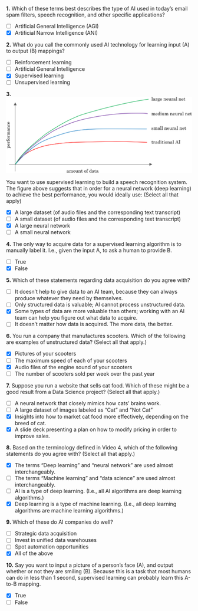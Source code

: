 **1.** Which of these terms best describes the type of AI used in today’s email spam filters, speech recognition, and other specific applications?
- [ ] Artificial General Intelligence (AGI)
- [x] Artificial Narrow Intelligence (ANI)

**2.** What do you call the commonly used AI technology for learning input (A) to output (B) mappings?
- [ ] Reinforcement learning
- [ ] Artificial General Intelligence
- [x] Supervised learning
- [ ] Unsupervised learning

**3.** ![missing](images/C1_W1_Quiz.jpg)

You want to use supervised learning to build a speech recognition system. The figure above suggests that in order for a neural network (deep learning) to achieve the best performance, you would ideally use: (Select all that apply)
- [x] A large dataset (of audio files and the corresponding text transcript)
- [ ] A small dataset (of audio files and the corresponding text transcript)
- [x] A large neural network
- [ ] A small neural network

**4.** The only way to acquire data for a supervised learning algorithm is to manually label it. I.e., given the input A, to ask a human to provide B.
- [ ] True
- [x] False

**5.** Which of these statements regarding data acquisition do you agree with?
- [ ] It doesn’t help to give data to an AI team, because they can always produce whatever they need by themselves.
- [ ] Only structured data is valuable; AI cannot process unstructured data.
- [x] Some types of data are more valuable than others; working with an AI team can help you figure out what data to acquire.
- [ ] It doesn’t matter how data is acquired. The more data, the better.

**6.** You run a company that manufactures scooters. Which of the following are examples of unstructured data? (Select all that apply.)
- [x] Pictures of your scooters
- [ ] The maximum speed of each of your scooters
- [x] Audio files of the engine sound of your scooters
- [ ] The number of scooters sold per week over the past year

**7.** Suppose you run a website that sells cat food. Which of these might be a good result from a Data Science project? (Select all that apply.)
- [ ] A neural network that closely mimics how cats’ brains work.
- [ ] A large dataset of images labeled as “Cat” and “Not Cat”
- [x] Insights into how to market cat food more effectively, depending on the breed of cat.
- [x] A slide deck presenting a plan on how to modify pricing in order to improve sales.

**8.** Based on the terminology defined in Video 4, which of the following statements do you agree with? (Select all that apply.)
- [x] The terms “Deep learning” and “neural network” are used almost interchangeably.
- [ ] The terms “Machine learning” and “data science” are used almost interchangeably.
- [ ] AI is a type of deep learning. (I.e., all AI algorithms are deep learning algorithms.)
- [x] Deep learning is a type of machine learning.  (I.e., all deep learning algorithms are machine learning algorithms.)

**9.** Which of these do AI companies do well?
- [ ] Strategic data acquisition
- [ ] Invest in unified data warehouses
- [ ] Spot automation opportunities
- [x] All of the above

**10.** Say you want to input a picture of a person’s face (A), and output whether or not they are smiling (B). Because this is a task that most humans can do in less than 1 second, supervised learning can probably learn this A-to-B mapping.
- [x] True
- [ ] False
